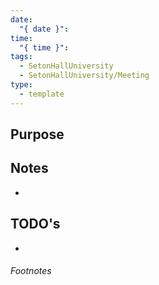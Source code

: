 ```yaml
---
date:
  "{ date }": 
time:
  "{ time }": 
tags:
  - SetonHallUniversity
  - SetonHallUniversity/Meeting
type:
  - template
---
```


## Purpose


## Notes

- 


## TODO's

- 


###### Footnotes

